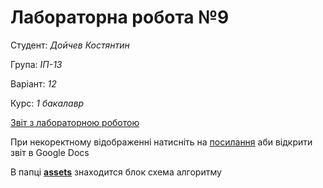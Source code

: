 # Лабораторна робота №9

Студент: *Дойчев Костянтин*

Група: *ІП-13*

Варіант: *12*

Курс: *1 бакалавр*

[Звіт з лабораторною роботою ](./ads-lab.pdf)

При некоректному відображенні натисніть на [посилання](https://docs.google.com/document/d/1UJ4EspwOLpAyrmtV1xwrRP2pUGCpPBu_ToaNxQ_bbDY/edit?usp=sharing) аби відкрити звіт в Google Docs

 В папці **[assets](./assets)** знаходится блок схема алгоритму
